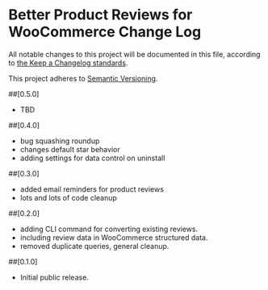 # Better Product Reviews for WooCommerce Change Log

All notable changes to this project will be documented in this file, according to [the Keep a Changelog standards](http://keepachangelog.com/).

This project adheres to [Semantic Versioning](http://semver.org/).

##[0.5.0]

* TBD

##[0.4.0]

* bug squashing roundup
* changes default star behavior
* adding settings for data control on uninstall

##[0.3.0]

* added email reminders for product reviews
* lots and lots of code cleanup

##[0.2.0]

* adding CLI command for converting existing reviews.
* including review data in WooCommerce structured data.
* removed duplicate queries, general cleanup.

##[0.1.0]

* Initial public release.
